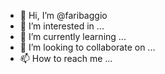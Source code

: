 - 👋 Hi, I’m @faribaggio
- 👀 I’m interested in ...
- 🌱 I’m currently learning ...
- 💞️ I’m looking to collaborate on ...
- 📫 How to reach me ...

<!---
faribaggio/faribaggio is a ✨ special ✨ repository because its `README.md` (this file) appears on your GitHub profile.
You can click the Preview link to take a look at your changes.
--->

